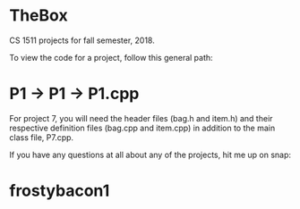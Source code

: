 # TheBox
CS 1511 projects for fall semester, 2018.

To view the code for a project, follow this general path:
# P1 -> P1 -> P1.cpp

For project 7, you will need the header files (bag.h and item.h) and their respective definition files (bag.cpp and item.cpp) in addition to the main class file, P7.cpp.

If you have any questions at all about any of the projects, hit me up on snap:
# frostybacon1
